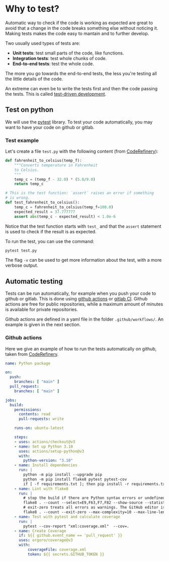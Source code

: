 # Why to test?

Automatic way to check if the code is working as expected are great to avoid that a change in the code breaks something else without noticing it.
Making tests makes the code easy to mantain and to further develop.

Two usually used types of tests are:
- **Unit tests**: test small parts of the code, like functions.
- **Integration tests**: test whole chunks of code.
- **End-to-end tests**: test the whole code.

The more you go towards the end-to-end tests, the less you're testing all the little details of the code.

An extreme can even be to write the tests first and then the code passing the tests.
This is called [test-driven development](https://en.wikipedia.org/wiki/Test-driven_development).

## Test on python

We will use the [pytest](https://docs.pytest.org/en/stable/) library.
To test your code automatically, you may want to have your code on github or gitlab.

### Test example

Let's create a file `test.py` with the following content (from [CodeRefinery](https://coderefinery.github.io/testing/motivation/)):

```python
def fahrenheit_to_celsius(temp_f):
    """Converts temperature in Fahrenheit
    to Celsius.
    """
    temp_c = (temp_f - 32.0) * (5.0/9.0)
    return temp_c

# This is the test function: `assert` raises an error if something
# is wrong.
def test_fahrenheit_to_celsius():
    temp_c = fahrenheit_to_celsius(temp_f=100.0)
    expected_result = 37.777777
    assert abs(temp_c - expected_result) < 1.0e-6
```

Notice that the test function starts with `test_` and that the `assert` statement is used to check if the result is as expected.

To run the test, you can use the command:

```bash
pytest test.py
```

The flag `-v` can be used to get more information about the test, with a more verbose output.

## Automatic testing

Tests can be run automatically, for example when you push your code to github or gitlab.
This is done using [github actions](https://docs.github.com/en/actions) or [gitlab CI](https://docs.gitlab.com/ee/ci/).
Github actions are free for public repositories, while a maximum amount of minutes is available for private repositories.

Github actions are defined in a yaml file in the folder `.github/workflows/`.
An example is given in the next section.

### Github actions

Here we give an example of how to run the tests automatically on github, taken from [CodeRefinery](https://coderefinery.github.io/testing/continuous/integration/).

```yaml
name: Python package

on:
  push:
    branches: [ "main" ]
  pull_request:
    branches: [ "main" ]

jobs:
  build:
    permissions:
      contents: read
      pull-requests: write

    runs-on: ubuntu-latest

    steps:
    - uses: actions/checkout@v3
    - name: Set up Python 3.10
      uses: actions/setup-python@v3
      with:
        python-version: "3.10"
    - name: Install dependencies
      run: |
        python -m pip install --upgrade pip
        python -m pip install flake8 pytest pytest-cov
        if [ -f requirements.txt ]; then pip install -r requirements.txt; fi
    - name: Lint with flake8
      run: |
        # stop the build if there are Python syntax errors or undefined names
        flake8 . --count --select=E9,F63,F7,F82 --show-source --statistics
        # exit-zero treats all errors as warnings. The GitHub editor is 127 chars wide
        flake8 . --count --exit-zero --max-complexity=10 --max-line-length=127 --statistics
    - name: Test with pytest and calculate coverage
      run: |
        pytest --cov-report "xml:coverage.xml"  --cov=.
    - name: Create Coverage
      if: ${{ github.event_name == 'pull_request' }}
      uses: orgoro/coverage@v3
      with:
          coverageFile: coverage.xml
          token: ${{ secrets.GITHUB_TOKEN }}
``````